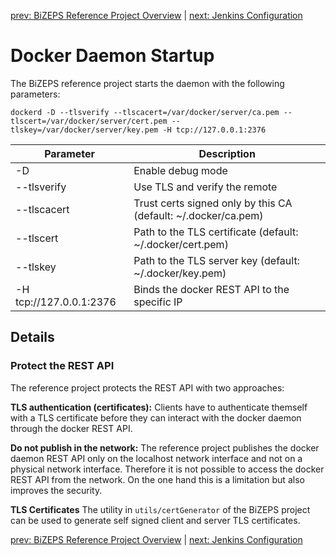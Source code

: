 [prev: BiZEPS Reference Project Overview](01_BizepsReferenceProject.md) | [next: Jenkins Configuration](03_JenkinsConfiguration.md)

#  Docker Daemon Startup
The BiZEPS reference project starts the daemon with the following parameters:

`dockerd -D --tlsverify --tlscacert=/var/docker/server/ca.pem --tlscert=/var/docker/server/cert.pem --tlskey=/var/docker/server/key.pem -H tcp://127.0.0.1:2376`

| Parameter   | Description |
| ---         | ---         |
| -D          | Enable debug mode |
| --tlsverify | Use TLS and verify the remote  |
| --tlscacert | Trust certs signed only by this CA (default: ~/.docker/ca.pem) |
| --tlscert   | Path to the TLS certificate (default: ~/.docker/cert.pem) |
| --tlskey    | Path to the TLS server key  (default: ~/.docker/key.pem)  |
| -H tcp://127.0.0.1:2376 | Binds the docker REST API to the specific IP |

## Details

###  Protect the REST API
The reference project protects the REST API with two approaches:

**TLS authentication (certificates):**
Clients have to authenticate themself with a TLS certificate before they can 
interact with the docker daemon through the docker REST API.

**Do not publish in the network:**
The reference project publishes the docker daemon REST API only on the localhost network interface
and not on a physical network interface.
Therefore it is not possible to access the docker REST API from the network.
On the one hand this is a limitation but also improves the security.

**TLS Certificates**
The utility in `utils/certGenerator` of the BiZEPS project can be used
to generate self signed client and server TLS certificates.

[prev: BiZEPS Reference Project Overview](01_BizepsReferenceProject.md) | [next: Jenkins Configuration](03_JenkinsConfiguration.md)